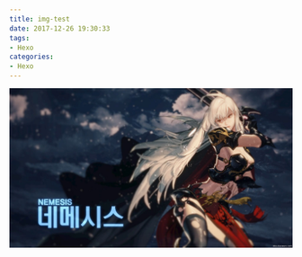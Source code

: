 ```yaml
---
title: img-test
date: 2017-12-26 19:30:33
tags:
- Hexo
categories:
- Hexo
---
```


![](img-test/test-img.jpg)
